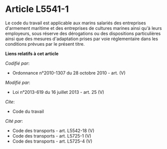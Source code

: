 # Article L5541-1

Le code du travail est applicable aux marins salariés des entreprises d'armement maritime et des entreprises de cultures
marines ainsi qu'à leurs employeurs, sous réserve des dérogations ou des dispositions particulières ainsi que des mesures
d'adaptation prises par voie réglementaire dans les conditions prévues par le présent titre.

**Liens relatifs à cet article**

_Codifié par_:

  - Ordonnance n°2010-1307 du 28 octobre 2010 - art. (V)

_Modifié par_:

  - Loi n°2013-619 du 16 juillet 2013 - art. 25 (V)

_Cite_:

  - Code du travail

_Cité par_:

  - Code des transports - art. L5542-18 (V)
  - Code des transports - art. L5725-1 (V)
  - Code des transports - art. L5725-4 (V)
